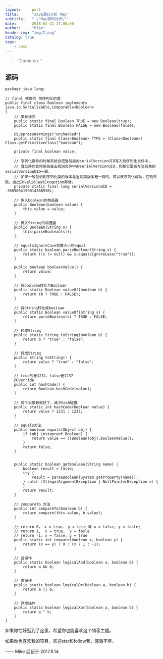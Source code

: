 ```yaml
---
layout:     post
title:      "Java源码分析 Map"
subtitle:   " \"Map源码分析\""
date:       2018-04-21 17:00:00
author:     "Mike"
header-img: "img/2.png"
catalog: true
tags:
    - Java
---
```


> “Come on. ”

## 源码

    package java.lang;

	// final 修饰的 可序列化的类
	public final class Boolean implements java.io.Serializable,Comparable<Boolean>
	{
	    // 享元模式    
	    public static final Boolean TRUE = new Boolean(true);
	    public static final Boolean FALSE = new Boolean(false);
	
	    @SuppressWarnings("unchecked")
	    public static final Class<Boolean> TYPE = (Class<Boolean>) Class.getPrimitiveClass("boolean");
	    
	    private final boolean value;
	
	    // 序列化操作的时候系统会把当前类的serialVersionUID写入到序列化文件中，
	    // 当反序列化时系统会去检测文件中的serialVersionUID，判断它是否与当前类的serialVersionUID一致，
	    // 如果一致就说明序列化类的版本与当前类版本是一样的，可以反序列化成功，否则失败，抛出InvalidCastException异常。
	    private static final long serialVersionUID = -3665804199014368530L;
	
	    // 传入boolean的构造器
	    public Boolean(boolean value) {
	        this.value = value;
	    }
	
	    // 传入String的构造器
	    public Boolean(String s) {
	        this(parseBoolean(s));
	    }
	
	    // equalsIgnoreCase忽略大小的equal
	    public static boolean parseBoolean(String s) {
	        return ((s != null) && s.equalsIgnoreCase("true"));
	    }
	
	    public boolean booleanValue() {
	        return value;
	    }
	
	    // 将boolean转化为Boolean
	    public static Boolean valueOf(boolean b) {
	        return (b ? TRUE : FALSE);
	    }
	
	    // 将String转化成boolean
	    public static Boolean valueOf(String s) {
	        return parseBoolean(s) ? TRUE : FALSE;
	    }
	
	    // 转成String
	    public static String toString(boolean b) {
	        return b ? "true" : "false";
	    }
	
	    // 转成String
	    public String toString() {
	        return value ? "true" : "false";
	    }
	
	    // true的是1231，false是1237
	    @Override
	    public int hashCode() {
	        return Boolean.hashCode(value);
	    }
	
	    // 两个大素数就好了，减少hash碰撞
	    public static int hashCode(boolean value) {
	        return value ? 1231 : 1237;
	    }
	
	    // equals方法
	    public boolean equals(Object obj) {
	        if (obj instanceof Boolean) {
	            return value == ((Boolean)obj).booleanValue();
	        }
	        return false;
	    }
	
	
	    public static boolean getBoolean(String name) {
	        boolean result = false;
	        try {
	            result = parseBoolean(System.getProperty(name));
	        } catch (IllegalArgumentException | NullPointerException e) {
	        }
	        return result;
	    }
	
	    // compareTo 方法
	    public int compareTo(Boolean b) {
	        return compare(this.value, b.value);
	    }
	
	    // return 0， x = true， y = true 或 x = false, y = fasle;
	    // return 1,  x = true,  y = fasle
	    // return -1, x = false, y = true
	    public static int compare(boolean x, boolean y) {
	        return (x == y) ? 0 : (x ? 1 : -1);
	    }
	
	    // 且操作
	    public static boolean logicalAnd(boolean a, boolean b) {
	        return a && b;
	    }
	
	    // 或操作
	    public static boolean logicalOr(boolean a, boolean b) {
	        return a || b;
	    }
	
	    // 异或操作
	    public static boolean logicalXor(boolean a, boolean b) {
	        return a ^ b;
	    }
	}






如果你恰好逛到了这里，希望你也能喜欢这个博客主题。

如果你也喜欢我的项目，欢迎star和follow我，感激不尽。

—— Mike 后记于 2017.9.14
